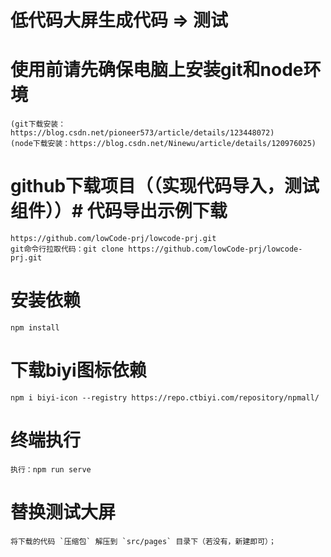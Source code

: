 # 低代码大屏生成代码 => 测试

# 使用前请先确保电脑上安装git和node环境
    (git下载安装：https://blog.csdn.net/pioneer573/article/details/123448072)
	(node下载安装：https://blog.csdn.net/Ninewu/article/details/120976025)
	
# github下载项目（（实现代码导入，测试组件））# 代码导出示例下载
    https://github.com/lowCode-prj/lowcode-prj.git
    git命令行拉取代码：git clone https://github.com/lowCode-prj/lowcode-prj.git
	
# 安装依赖
    npm install

# 下载biyi图标依赖
    npm i biyi-icon --registry https://repo.ctbiyi.com/repository/npmall/
	
#  终端执行 
    执行：npm run serve
	
#  替换测试大屏
    将下载的代码 `压缩包` 解压到 `src/pages` 目录下（若没有，新建即可）；
	


